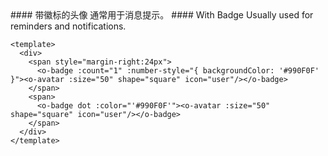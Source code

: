 <cn>
#### 带徽标的头像
通常用于消息提示。
</cn>

<us>
#### With Badge
Usually used for reminders and notifications.
</us>

```vue
<template>
  <div>
    <span style="margin-right:24px">
      <o-badge :count="1" :number-style="{ backgroundColor: '#990F0F' }"><o-avatar :size="50" shape="square" icon="user"/></o-badge>
    </span>
    <span>
      <o-badge dot :color="'#990F0F'"><o-avatar :size="50" shape="square" icon="user"/></o-badge>
    </span>
  </div>
</template>
```
